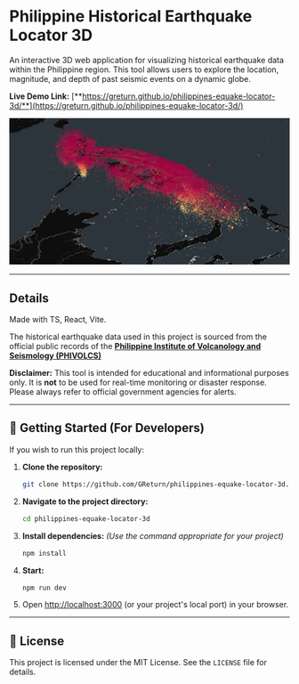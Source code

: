 # Philippine Historical Earthquake Locator 3D

An interactive 3D web application for visualizing historical earthquake data within the Philippine region. This tool allows users to explore the location, magnitude, and depth of past seismic events on a dynamic globe.

**Live Demo Link:** [**https://greturn.github.io/philippines-equake-locator-3d/**](https://greturn.github.io/philippines-equake-locator-3d/)

![Screenshot of PH Historical Earthquake Locator 3D](demo-screenshot.png)

---

## Details

Made with TS, React, Vite.

The historical earthquake data used in this project is sourced from the official public records of the **[Philippine Institute of Volcanology and Seismology (PHIVOLCS)](https://www.phivolcs.dost.gov.ph/)**

**Disclaimer:** This tool is intended for educational and informational purposes only. It is **not** to be used for real-time monitoring or disaster response. Please always refer to official government agencies for alerts.

---

## 🚀 Getting Started (For Developers)

If you wish to run this project locally:

1.  **Clone the repository:**
    ```bash
    git clone https://github.com/GReturn/philippines-equake-locator-3d.git
    ```

2.  **Navigate to the project directory:**
    ```bash
    cd philippines-equake-locator-3d
    ```

3.  **Install dependencies:**
    *(Use the command appropriate for your project)*
    ```bash
    npm install
    ```

4.  **Start:**
    ```bash
    npm run dev
    ```

5.  Open [http://localhost:3000](http://localhost:3000) (or your project's local port) in your browser.

---

## 📄 License

This project is licensed under the MIT License. See the `LICENSE` file for details.
